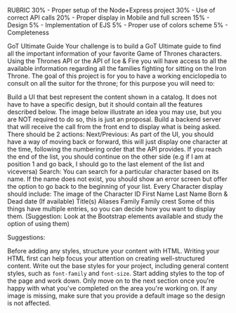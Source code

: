 

RUBRIC
30% - Proper setup of the Node+Express project
30% - Use of correct API calls
20% - Proper display in Mobile and full screen
15% - Design
  5% - Implementation of EJS 
  5% - Proper use of colors scheme
  5% - Completeness

  GoT Ultimate Guide
Your challenge is to build a GoT Ultimate guide to find all the important information of your favorite Game of Thrones characters. Using the Thrones API or the API of Ice & Fire you will have access to all the available information regarding all the families fighting for sitting on the Iron Throne. The goal of this project is for you to have a working enciclopedia to consult on all the suitor for the throne; for this purpose you will need to:

Build a UI that best represent the content shown in a catalog. It does not have to have a specific design, but it should contain all the features described below.
The image below illustrate an idea you may use, but you are NOT required to do so, this is just an proposal.
Build a backend server that will receive the call from the front end to display what is being asked. There should be 2 actions:
Next/Previous: As part of the UI, you should have a way of moving back or forward, this will just display one character at the time, following the numbering order that the API provides. If you reach the end of the list, you should continue on the other side (e.g if I am at position 1 and go back, I should go to the last element of the list and viceversa)
Search: You can search for a particular character based on its name. If the name does not exist, you should show an error screen but offer the option to go back to the beginning of your list.
Every Character display should include:
The image of the Character
ID
First Name
Last Name
Born & Dead date (If available)
Title(s)
Aliases
Family
Family crest
Some of this things have multiple entries, so you can decide how you want to display them. (Suggestion: Look at the Bootstrap elements available and study the option of using them)

Suggestions:

Before adding any styles, structure your content with HTML. Writing your HTML first can help focus your attention on creating well-structured content.
Write out the base styles for your project, including general content styles, such as `font-family` and `font-size`.
Start adding styles to the top of the page and work down. Only move on to the next section once you're happy with what you've completed on the area you're working on.
If any image is missing, make sure that you provide a default image so the design is not affected.